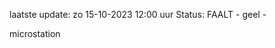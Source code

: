 laatste update: 
zo 15-10-2023 12:00   uur 
Status: FAALT - geel - 
<div class="service Y">microstation</div>